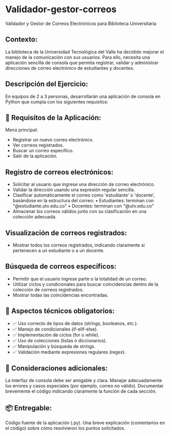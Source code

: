 # Validador-gestor-correos
Validador y Gestor de Correos Electrónicos para Biblioteca Universitaria

## Contexto:
La biblioteca de la Universidad Tecnológica del Valle ha decidido mejorar el manejo de la comunicación con sus usuarios. Para ello, necesita una aplicación sencilla de consola que permita registrar, validar y administrar direcciones de correo electrónico de estudiantes y docentes.

## Descripción del Ejercicio:
En equipos de 2 a 3 personas, desarrollarán una aplicación de consola en Python que cumpla con los siguientes requisitos:

## 📌 Requisitos de la Aplicación:
Menú principal:

- Registrar un nuevo correo electrónico.
- Ver correos registrados.
- Buscar un correo específico.
- Salir de la aplicación.


## Registro de correos electrónicos:

- Solicitar al usuario que ingrese una dirección de correo electrónico.
- Validar la dirección usando una expresión regular sencilla.
- Clasificar automáticamente el correo como 'estudiante' o 'docente', basándose en la estructura del correo:
   • Estudiantes: terminan con "@estudiante.utv.edu.co"
   • Docentes: terminan con "@utv.edu.co"
- Almacenar los correos válidos junto con su clasificación en una colección adecuada.


## Visualización de correos registrados:

- Mostrar todos los correos registrados, indicando claramente si pertenecen a un estudiante o a un docente.


## Búsqueda de correos específicos:

- Permitir que el usuario ingrese parte o la totalidad de un correo.
- Utilizar ciclos y condicionales para buscar coincidencias dentro de la colección de correos registrados.
- Mostrar todas las coincidencias encontradas.


## 🔧 Aspectos técnicos obligatorios:
- ✅ Uso correcto de tipos de datos (strings, booleanos, etc.).
- ✅ Manejo de condicionales (if-elif-else).
- ✅ Implementación de ciclos (for o while).
- ✅ Uso de colecciones (listas o diccionarios).
- ✅ Manipulación y búsqueda de strings.
- ✅ Validación mediante expresiones regulares (regex).

## 📍 Consideraciones adicionales:
La interfaz de consola debe ser amigable y clara.
Manejar adecuadamente los errores y casos especiales (por ejemplo, correo no válido).
Documentar brevemente el código indicando claramente la función de cada sección.

## 📦 Entregable:
Código fuente de la aplicación (.py).
Una breve explicación (comentarios en el código) sobre cómo resolvieron los puntos solicitados.
